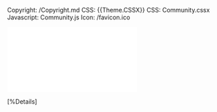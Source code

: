 ﻿Copyright: /Copyright.md
CSS: {{Theme.CSSX}}
CSS: Community.cssx
Javascript: Community.js
Icon: /favicon.ico

![Menu](Menu.md)

<main>

[%Details]

</main>
